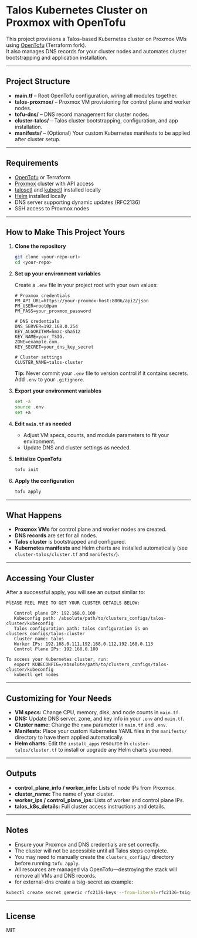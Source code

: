 # Talos Kubernetes Cluster on Proxmox with OpenTofu

This project provisions a Talos-based Kubernetes cluster on Proxmox VMs using [OpenTofu](https://opentofu.org/) (Terraform fork).  
It also manages DNS records for your cluster nodes and automates cluster bootstrapping and application installation.

---

## Project Structure

- **main.tf** – Root OpenTofu configuration, wiring all modules together.
- **talos-proxmox/** – Proxmox VM provisioning for control plane and worker nodes.
- **tofu-dns/** – DNS record management for cluster nodes.
- **cluster-talos/** – Talos cluster bootstrapping, configuration, and app installation.
- **manifests/** – (Optional) Your custom Kubernetes manifests to be applied after cluster setup.

---

## Requirements

- [OpenTofu](https://opentofu.org/) or Terraform
- [Proxmox](https://www.proxmox.com/) cluster with API access
- [talosctl](https://www.talos.dev/docs/latest/introduction/what-is-talos/) and [kubectl](https://kubernetes.io/docs/tasks/tools/) installed locally
- [Helm](https://helm.sh/) installed locally
- DNS server supporting dynamic updates (RFC2136)
- SSH access to Proxmox nodes

---

## How to Make This Project Yours

1. **Clone the repository**

   ```sh
   git clone <your-repo-url>
   cd <your-repo>
   ```

2. **Set up your environment variables**

   Create a `.env` file in your project root with your own values:

   ```env
   # Proxmox credentials
   PM_API_URL=https://your-proxmox-host:8006/api2/json
   PM_USER=root@pam
   PM_PASS=your_proxmox_password

   # DNS credentials
   DNS_SERVER=192.168.0.254
   KEY_ALGORITHM=hmac-sha512
   KEY_NAME=your_TSIG. 
   ZONE=example.com.
   KEY_SECRET=your_dns_key_secret

   # Cluster settings
   CLUSTER_NAME=talos-cluster
   ```

   **Tip:** Never commit your `.env` file to version control if it contains secrets. Add `.env` to your `.gitignore`.

3. **Export your environment variables**

   ```sh
   set -a
   source .env
   set +a
   ```

4. **Edit `main.tf` as needed**

   - Adjust VM specs, counts, and module parameters to fit your environment.
   - Update DNS and cluster settings as needed.

5. **Initialize OpenTofu**

   ```sh
   tofu init
   ```

6. **Apply the configuration**

   ```sh
   tofu apply
   ```

---

## What Happens

- **Proxmox VMs** for control plane and worker nodes are created.
- **DNS records** are set for all nodes.
- **Talos cluster** is bootstrapped and configured.
- **Kubernetes manifests** and Helm charts are installed automatically (see `cluster-talos/cluster.tf` and `manifests/`).

---

## Accessing Your Cluster

After a successful apply, you will see an output similar to:

```
PlEASE FEEL FREE TO GET YOUR CLUSTER DETAILS BELOW:

   Control plane IP: 192.168.0.100
   Kubeconfig path: /absolute/path/to/clusters_configs/talos-cluster/kubeconfig
   Talos configuration path: talos configuration is on clusters_configs/talos-cluster
   Cluster name: talos
   Worker IPs: 192.168.0.111,192.168.0.112,192.168.0.113
   Control Plane IPs: 192.168.0.100

To access your Kubernetes cluster, run:
   export KUBECONFIG=/absolute/path/to/clusters_configs/talos-cluster/kubeconfig
   kubectl get nodes
```

---

## Customizing for Your Needs

- **VM specs:** Change CPU, memory, disk, and node counts in `main.tf`.
- **DNS:** Update DNS server, zone, and key info in your `.env` and `main.tf`.
- **Cluster name:** Change the `name` parameter in `main.tf` and `.env`.
- **Manifests:** Place your custom Kubernetes YAML files in the `manifests/` directory to have them applied automatically.
- **Helm charts:** Edit the `install_apps` resource in `cluster-talos/cluster.tf` to install or upgrade any Helm charts you need.

---

## Outputs

- **control_plane_info / worker_info:** Lists of node IPs from Proxmox.
- **cluster_name:** The name of your cluster.
- **worker_ips / control_plane_ips:** Lists of worker and control plane IPs.
- **talos_k8s_details:** Full cluster access instructions and details.

---

## Notes

- Ensure your Proxmox and DNS credentials are set correctly.
- The cluster will not be accessible until all Talos steps complete.
- You may need to manually create the `clusters_configs/` directory before running `tofu apply`.
- All resources are managed via OpenTofu—destroying the stack will remove all VMs and DNS records.
- for external-dns create a tsig-secret as example:

```bash
kubectl create secret generic rfc2136-keys --from-literal=rfc2136-tsig-secret='<your secret>' --from-literal=rfc2136-tsig-keyname='k8s-external-dns-key' -n external-dns
```
---

## License

MIT